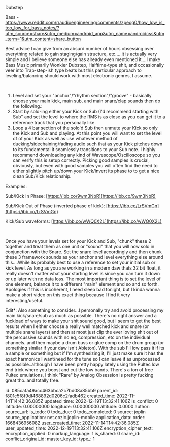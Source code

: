 Dubstep

Bass -
https://www.reddit.com/r/audioengineering/comments/zpeog0/how_low_is_too_low_for_bass_notes/?utm_source=share&utm_medium=android_app&utm_name=androidcss&utm_term=1&utm_content=share_button

Best advice I can give from an absurd number of hours obsessing over everything related to gain staging/gain structure, etc.....it is actually very simple and I believe someone else has already even mentioned it....I make Bass Music primarily Wonkier Dubstep, Halftime-type shit, and occasionally veer into Trap-step-ish type beats but this particular approach to leveling/balancing should work with most electronic genres, I assume.

&#x200B;

1. Level and set your "anchor"/"rhythm section"/"groove" - basically choose your main kick, main sub, and main snare/clap sounds then do the following.:
2. Start by solo-ing either your Kick or Sub (I'd recommend starting with Sub" and set the level to where the RMS is as close as you can get it to a reference track that you personally like.
3. Loop a 4 bar section of the solo'd Sub then unmute your Kick so only the Kick and Sub and playing. At this point you will want to set the level of of your Kick as well as use whatever method of ducking/sidechaining/fading audio such that as your Kick pitches  down to its fundamental it seamlessly transitions to your Sub note. I highly recommend downloading any kind of Wavescope/Oscilloscope so you can verify this is setup correctly. Picking good samples is crucial, obviously, but even with good samples you will often find the need to either slightly pitch up/down your Kick/invert its phase to to get a nice clean Sub/Kick relationship.

Examples:

Sub/Kick In Phase: [https://ibb.co/9wm3NbR](https://ibb.co/9wm3NbR)

Sub/Kick Out of Phase (inverted phase of kick): [https://ibb.co/LrSVmGn](https://ibb.co/LrSVmGn)

Kick/Sub waveforms: [https://ibb.co/wWQ0X2L](https://ibb.co/wWQ0X2L)

&#x200B;

Once you have your levels set for your Kick and Sub, "chunk" these 2 together and treat them as one unit or "sound" that you will now solo in conjunction with the Snare. Set the snare level accordingly and then chunk these 3 framework sounds as your anchor and level everything else around this....While its probably best to use a reference to set your initial sub or kick level. As long as you are working in a modern daw thats 32 bit float, it really doesn't matter what your starting level is since you can turn it down or up later with no data loss. The most important thing is to set the level of one element, balance it to a different "main" element and so and so forth. Apologies if this is incoherent, I need sleep bad tonight, but I kinda wanna make a short video on this exact thing because I find it very interesting/useful.

Edit\*: Also something to consider...I personally try and avoid processing my main kick/snare/sub as much as possible. There's no right answer and a fuckload of ways to make your shit sound good, but I seem to get the best results when I either choose a really well matched kick and snare (or multiple snare layers) and then at most just clip the ever loving shit out of the percussive sounds with no eq, compression, etc on the individual channels..and then maybe a drum buss or glue comp on the drum group (or something similar if your daw isn't Ableton). With the sub I'll low pass it if its a sample or something but if I'm synthesizing it, I'll just make sure it has the exact harmonics I want/need for the tune so I can leave it as unprocessed as possible..although I have been pretty happy lately using the Pultec low end trick where you boost and cut the low bands. There's a ton of free Pultec emulations, I think "Rare" by Analog Obsession is pretty fucking great tho..and totally free.

id: 085cafa49acc463bbca2c7bd08a85bb9
parent_id: f801c5f8f9df468892d0206c2fadb462
created_time: 2022-11-14T14:42:36.085Z
updated_time: 2022-12-19T13:32:41.106Z
is_conflict: 0
latitude: 0.00000000
longitude: 0.00000000
altitude: 0.0000
author: 
source_url: 
is_todo: 0
todo_due: 0
todo_completed: 0
source: joplin
source_application: net.cozic.joplin-mobile
application_data: 
order: 1668436956082
user_created_time: 2022-11-14T14:42:36.085Z
user_updated_time: 2022-12-19T13:32:41.106Z
encryption_cipher_text: 
encryption_applied: 0
markup_language: 1
is_shared: 0
share_id: 
conflict_original_id: 
master_key_id: 
type_: 1